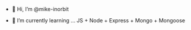 - 👋 Hi, I’m @mike-inorbit
<!--- - 👀 I’m interested in ... creating an app --->
- 🌱 I’m currently learning ... JS + Node + Express + Mongo + Mongoose
<!--- - 💞️ I’m looking to collaborate on ... --->
<!--- - 📫 How to reach me ... --->

<!---
mike-inorbit/mike-inorbit is a ✨ special ✨ repository because its `README.md` (this file) appears on your GitHub profile.
You can click the Preview link to take a look at your changes.
--->
